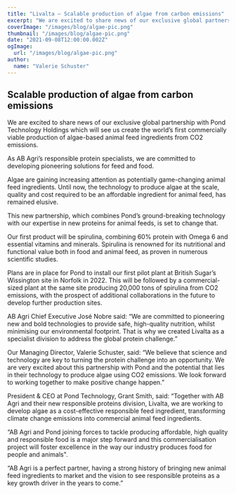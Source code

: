 ```yaml
---
title: "Livalta – Scalable production of algae from carbon emissions"
excerpt: "We are excited to share news of our exclusive global partnership with Pond Technology Holdings which will see us create the world’s first commercially viable production of algae-based animal feed ingredients from CO2 emissions"
coverImage: "/images/blog/algae-pic.png"
thumbnail: "/images/blog/algae-pic.png"
date: "2021-09-08T12:00:00.002Z"
ogImage:
  url: "/images/blog/algae-pic.png"
author:
  name: "Valerie Schuster"
---
```


## Scalable production of algae from carbon emissions

We are excited to share news of our exclusive global partnership with Pond Technology Holdings which will see us create the world’s first commercially viable production of algae-based animal feed ingredients from CO2 emissions.

As AB Agri’s responsible protein specialists, we are committed to developing pioneering solutions for feed and food.

Algae are gaining increasing attention as potentially game-changing animal feed ingredients. Until now, the technology to produce algae at the scale, quality and cost required to be an affordable ingredient for animal feed, has remained elusive.

This new partnership, which combines Pond’s ground-breaking technology with our expertise in new proteins for animal feeds, is set to change that.

Our first product will be spirulina, combining 60% protein with Omega 6 and essential vitamins and minerals. Spirulina is renowned for its nutritional and functional value both in food and animal feed, as proven in numerous scientific studies.

Plans are in place for Pond to install our first pilot plant at British Sugar’s Wissington site in Norfolk in 2022. This will be followed by a commercial-sized plant at the same site producing 20,000 tons of spirulina from CO2 emissions, with the prospect of additional collaborations in the future to develop further production sites.

AB Agri Chief Executive José Nobre said: “We are committed to pioneering new and bold technologies to provide safe, high-quality nutrition, whilst minimising our environmental footprint. That is why we created Livalta as a specialist division to address the global protein challenge.”

Our Managing Director, Valerie Schuster, said: “We believe that science and technology are key to turning the protein challenge into an opportunity. We are very excited about this partnership with Pond and the potential that lies in their technology to produce algae using CO2 emissions. We look forward to working together to make positive change happen.”

President & CEO at Pond Technology, Grant Smith, said: “Together with AB Agri and their new responsible proteins division, Livalta, we are working to develop algae as a cost-effective responsible feed ingredient, transforming climate change emissions into commercial animal feed ingredients.

“AB Agri and Pond joining forces to tackle producing affordable, high quality and responsible food is a major step forward and this commercialisation project will foster excellence in the way our industry produces food for people and animals".

“AB Agri is a perfect partner, having a strong history of bringing new animal feed ingredients to market and the vision to see responsible proteins as a key growth driver in the years to come.”
